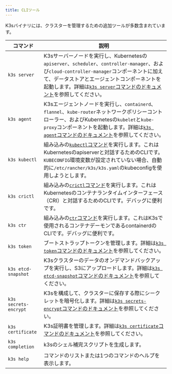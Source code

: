 ```yaml
---
title: CLIツール
---
```


K3sバイナリには、クラスターを管理するための追加ツールが多数含まれています。

コマンド | 説明
--------|------------------
`k3s server`| K3sサーバーノードを実行し、Kubernetesの`apiserver`、`scheduler`、`controller-manager`、および`cloud-controller-manager`コンポーネントに加えて、データストアとエージェントコンポーネントを起動します。詳細は[`k3s server`コマンドのドキュメント](server.md)を参照してください。
`k3s agent`| K3sエージェントノードを実行し、`containerd`、`flannel`、`kube-router`ネットワークポリシーコントローラー、およびKubernetesの`kubelet`と`kube-proxy`コンポーネントを起動します。詳細は[`k3s agent`コマンドのドキュメント](agent.md)を参照してください。
`k3s kubectl`| 組み込みの[`kubectl`コマンド](https://kubernetes.io/docs/reference/kubectl)を実行します。これはKubernetesのapiserverと対話するためのCLIです。`KUBECONFIG`環境変数が設定されていない場合、自動的に`/etc/rancher/k3s/k3s.yaml`のkubeconfigを使用しようとします。
`k3s crictl`| 組み込みの[`crictl`コマンド](https://github.com/kubernetes-sigs/cri-tools/blob/master/docs/crictl.md)を実行します。これはKubernetesのコンテナランタイムインターフェース（CRI）と対話するためのCLIです。デバッグに便利です。
`k3s ctr`| 組み込みの[`ctr`コマンド](https://github.com/projectatomic/containerd/blob/master/docs/cli.md)を実行します。これはK3sで使用されるコンテナデーモンであるcontainerdのCLIです。デバッグに便利です。
`k3s token` | ブートストラップトークンを管理します。詳細は[`k3s token`コマンドのドキュメント](token.md)を参照してください。
`k3s etcd-snapshot` | K3sクラスターのデータのオンデマンドバックアップを実行し、S3にアップロードします。詳細は[`k3s etcd-snapshot`コマンドのドキュメント](etcd-snapshot.md)を参照してください。
`k3s secrets-encrypt` | K3sを構成して、クラスターに保存する際にシークレットを暗号化します。詳細は[`k3s secrets-encrypt`コマンドのドキュメント](secrets-encrypt.md)を参照してください。
`k3s certificate` | K3s証明書を管理します。詳細は[`k3s certificate`コマンドのドキュメント](certificate.md)を参照してください。
`k3s completion` | k3sのシェル補完スクリプトを生成します。
`k3s help`| コマンドのリストまたは1つのコマンドのヘルプを表示します。